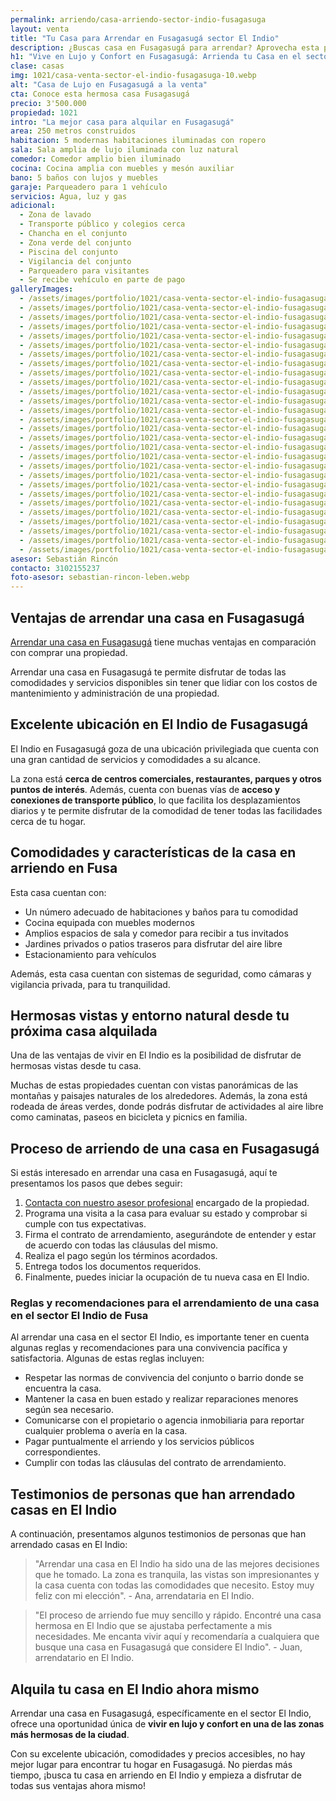 ```yaml
---
permalink: arriendo/casa-arriendo-sector-indio-fusagasuga
layout: venta
title: "Tu Casa para Arrendar en Fusagasugá sector El Indio"
description: ¿Buscas casa en Fusagasugá para arrendar? Aprovecha esta propiedad de lujo con amenidades únicas. ¡Agenda tu visita hoy! Contacta con LEBEN inmobiliaria
h1: "Vive en Lujo y Confort en Fusagasugá: Arrienda tu Casa en el sector El Indio"
clase: casas
img: 1021/casa-venta-sector-el-indio-fusagasuga-10.webp
alt: "Casa de Lujo en Fusagasugá a la venta"
cta: Conoce esta hermosa casa Fusagasugá
precio: 3'500.000
propiedad: 1021
intro: "La mejor casa para alquilar en Fusagasugá"
area: 250 metros construidos
habitacion: 5 modernas habitaciones iluminadas con ropero
sala: Sala amplia de lujo iluminada con luz natural
comedor: Comedor amplio bien iluminado
cocina: Cocina amplia con muebles y mesón auxiliar
bano: 5 baños con lujos y muebles
garaje: Parqueadero para 1 vehículo
servicios: Agua, luz y gas
adicional:
  - Zona de lavado
  - Transporte público y colegios cerca
  - Chancha en el conjunto
  - Zona verde del conjunto
  - Piscina del conjunto
  - Vigilancia del conjunto
  - Parqueadero para visitantes
  - Se recibe vehículo en parte de pago
galleryImages:
  - /assets/images/portfolio/1021/casa-venta-sector-el-indio-fusagasuga-1.webp
  - /assets/images/portfolio/1021/casa-venta-sector-el-indio-fusagasuga-2.webp
  - /assets/images/portfolio/1021/casa-venta-sector-el-indio-fusagasuga-3.webp
  - /assets/images/portfolio/1021/casa-venta-sector-el-indio-fusagasuga-4.webp
  - /assets/images/portfolio/1021/casa-venta-sector-el-indio-fusagasuga-5.webp
  - /assets/images/portfolio/1021/casa-venta-sector-el-indio-fusagasuga-6.webp
  - /assets/images/portfolio/1021/casa-venta-sector-el-indio-fusagasuga-7.webp
  - /assets/images/portfolio/1021/casa-venta-sector-el-indio-fusagasuga-8.webp
  - /assets/images/portfolio/1021/casa-venta-sector-el-indio-fusagasuga-9.webp
  - /assets/images/portfolio/1021/casa-venta-sector-el-indio-fusagasuga-10.webp
  - /assets/images/portfolio/1021/casa-venta-sector-el-indio-fusagasuga-11.webp
  - /assets/images/portfolio/1021/casa-venta-sector-el-indio-fusagasuga-13.webp
  - /assets/images/portfolio/1021/casa-venta-sector-el-indio-fusagasuga-14.webp
  - /assets/images/portfolio/1021/casa-venta-sector-el-indio-fusagasuga-15.webp
  - /assets/images/portfolio/1021/casa-venta-sector-el-indio-fusagasuga-16.webp
  - /assets/images/portfolio/1021/casa-venta-sector-el-indio-fusagasuga-17.webp
  - /assets/images/portfolio/1021/casa-venta-sector-el-indio-fusagasuga-18.webp
  - /assets/images/portfolio/1021/casa-venta-sector-el-indio-fusagasuga-19.webp
  - /assets/images/portfolio/1021/casa-venta-sector-el-indio-fusagasuga-20.webp
  - /assets/images/portfolio/1021/casa-venta-sector-el-indio-fusagasuga-21.webp
  - /assets/images/portfolio/1021/casa-venta-sector-el-indio-fusagasuga-22.webp
  - /assets/images/portfolio/1021/casa-venta-sector-el-indio-fusagasuga-23.webp
  - /assets/images/portfolio/1021/casa-venta-sector-el-indio-fusagasuga-24.webp
  - /assets/images/portfolio/1021/casa-venta-sector-el-indio-fusagasuga-25.webp
  - /assets/images/portfolio/1021/casa-venta-sector-el-indio-fusagasuga-26.webp
  - /assets/images/portfolio/1021/casa-venta-sector-el-indio-fusagasuga-27.webp
  - /assets/images/portfolio/1021/casa-venta-sector-el-indio-fusagasuga-28.webp
  - /assets/images/portfolio/1021/casa-venta-sector-el-indio-fusagasuga-29.webp
asesor: Sebastián Rincón
contacto: 3102155237
foto-asesor: sebastian-rincon-leben.webp
---
```

## Ventajas de arrendar una casa en Fusagasugá

[Arrendar una casa en Fusagasugá]({{'arriendo'|relative_url}}) tiene muchas ventajas en comparación con comprar una propiedad.

Arrendar una casa en Fusagasugá te permite disfrutar de todas las comodidades y servicios disponibles sin tener que lidiar con los costos de mantenimiento y administración de una propiedad.

## Excelente ubicación en El Indio de Fusagasugá

El Indio en Fusagasugá goza de una ubicación privilegiada que cuenta con una gran cantidad de servicios y comodidades a su alcance.

La zona está **cerca de centros comerciales, restaurantes, parques y otros puntos de interés**. Además, cuenta con buenas vías de **acceso y conexiones de transporte público**, lo que facilita los desplazamientos diarios y te permite disfrutar de la comodidad de tener todas las facilidades cerca de tu hogar.

## Comodidades y características de la casa en arriendo en Fusa

Esta casa cuentan con:

* Un número adecuado de habitaciones y baños para tu comodidad
* Cocina equipada con muebles modernos
* Amplios espacios de sala y comedor para recibir a tus invitados
* Jardines privados o patios traseros para disfrutar del aire libre
* Estacionamiento para vehículos

Además, esta casa cuentan con sistemas de seguridad, como cámaras y vigilancia privada, para tu tranquilidad.

## Hermosas vistas y entorno natural desde tu próxima casa alquilada

Una de las ventajas de vivir en El Indio es la posibilidad de disfrutar de hermosas vistas desde tu casa.

Muchas de estas propiedades cuentan con vistas panorámicas de las montañas y paisajes naturales de los alrededores. Además, la zona está rodeada de áreas verdes, donde podrás disfrutar de actividades al aire libre como caminatas, paseos en bicicleta y picnics en familia.

## Proceso de arriendo de una casa en Fusagasugá

Si estás interesado en arrendar una casa en Fusagasugá, aquí te presentamos los pasos que debes seguir:

1. [Contacta con nuestro asesor profesional](#asesor) encargado de la propiedad.
2. Programa una visita a la casa para evaluar su estado y comprobar si cumple con tus expectativas.
3. Firma el contrato de arrendamiento, asegurándote de entender y estar de acuerdo con todas las cláusulas del mismo.
4. Realiza el pago según los términos acordados.
5. Entrega todos los documentos requeridos.
6. Finalmente, puedes iniciar la ocupación de tu nueva casa en El Indio.

### Reglas y recomendaciones para el arrendamiento de una casa en el sector El Indio de Fusa

Al arrendar una casa en el sector El Indio, es importante tener en cuenta algunas reglas y recomendaciones para una convivencia pacífica y satisfactoria. Algunas de estas reglas incluyen:

* Respetar las normas de convivencia del conjunto o barrio donde se encuentra la casa.
* Mantener la casa en buen estado y realizar reparaciones menores según sea necesario.
* Comunicarse con el propietario o agencia inmobiliaria para reportar cualquier problema o avería en la casa.
* Pagar puntualmente el arriendo y los servicios públicos correspondientes.
* Cumplir con todas las cláusulas del contrato de arrendamiento.

## Testimonios de personas que han arrendado casas en El Indio

A continuación, presentamos algunos testimonios de personas que han arrendado casas en El Indio:

> "Arrendar una casa en El Indio ha sido una de las mejores decisiones que he tomado. La zona es tranquila, las vistas son impresionantes y la casa cuenta con todas las comodidades que necesito. Estoy muy feliz con mi elección". - Ana, arrendataria en El Indio.

> "El proceso de arriendo fue muy sencillo y rápido. Encontré una casa hermosa en El Indio que se ajustaba perfectamente a mis necesidades. Me encanta vivir aquí y recomendaría a cualquiera que busque una casa en Fusagasugá que considere El Indio". - Juan, arrendatario en El Indio.

## Alquila tu casa en El Indio ahora mismo

Arrendar una casa en Fusagasugá, específicamente en el sector El Indio, ofrece una oportunidad única de **vivir en lujo y confort en una de las zonas más hermosas de la ciudad**.

Con su excelente ubicación, comodidades y precios accesibles, no hay mejor lugar para encontrar tu hogar en Fusagasugá. No pierdas más tiempo, ¡busca tu casa en arriendo en El Indio y empieza a disfrutar de todas sus ventajas ahora mismo!
